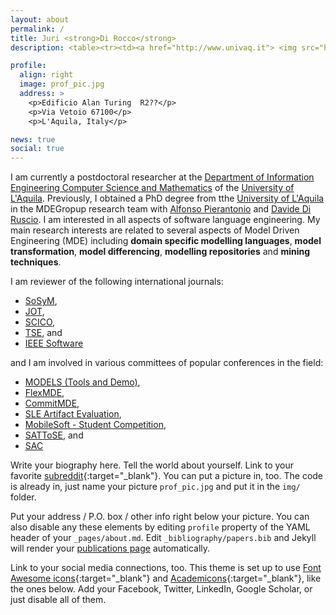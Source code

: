 ```yaml
---
layout: about
permalink: /
title: Juri <strong>Di Rocco</strong> 
description: <table><tr><td><a href="http://www.univaq.it"> <img src="http://scienzeumane.univaq.it/fileadmin/templates/facoltas/img/def-logo-scienze-umane.png" height="80" alt="Universit&#224; degli studi dell'Aquila"></img></a></td><td><a href="https://www.disim.univaq.it/"><img src="assets/img/disim.png" alt="DISIM" height="80"></img></a></td></tr></table> 

profile:
  align: right
  image: prof_pic.jpg
  address: >
    <p>Edificio Alan Turing  R2??</p>
    <p>Via Vetoio 67100</p>
    <p>L'Aquila, Italy</p>

news: true
social: true
---
```

I am currently a postdoctoral researcher at  the  [Department  of  Information  Engineering  Computer Science  and  Mathematics](http://www.disim.univaq.it)  of  the  [University  of  L'Aquila](http://www.univaq.it/). Previously, I obtained a PhD degree from tthe  <a href="http://www.univaq.it/" target="_blank">University  of  L'Aquila</a> in the MDEGropup research team with [Alfonso Pierantonio](http://pieranton.io) and [Davide Di Ruscio](www.di.univaq.it/diruscio). I am interested in all aspects of software language engineering. My main  research  interests  are    related  to several  aspects  of  Model  Driven  Engineering  (MDE)  including  **domain specific  modelling  languages**, 
**model transformation**, **model differencing**, **modelling repositories** and **mining techniques**. 

I am reviewer of the following international journals:

* [SoSyM](https://www.springer.com/journal/10270?gclid=Cj0KCQiA-bjyBRCcARIsAFboWg0LfldXmRAG78DpfkxN8evfjHFudP_WUxLs__XhSKVjywRfj2A59dIaAu9wEALw_wcB), 
* [JOT](https://jot.fm), 
* [SCICO](https://www.journals.elsevier.com/science-of-computer-programming), 
* [TSE](https://www.computer.org/csdl/journal/ts), and 
* [IEEE Software](https://ieeexplore.ieee.org/xpl/RecentIssue.jsp?punumber=52)

and I am involved in various committees of popular conferences in the field:

* [MODELS (Tools and Demo)](https://modelsconf2018.github.io/calls/tools-and-demos/),
* [FlexMDE](http://events.disim.univaq.it/flexmde/),
* [CommitMDE](http://events.disim.univaq.it/commitmde2019/),
* [SLE Artifact Evaluation](http://www.sleconf.org/2019/ArtifactEvaluation.html),
* [MobileSoft - Student Competition](https://mobilesoftconf.org/2018/student-research-competition/),
* [SATToSE](http://sattose.org/), and
* [SAC](https://www.sigapp.org/sac/sac2017/)



Write your biography here. Tell the world about yourself. Link to your favorite [subreddit](http://reddit.com){:target="\_blank"}. You can put a picture in, too. The code is already in, just name your picture `prof_pic.jpg` and put it in the `img/` folder.

Put your address / P.O. box / other info right below your picture. You can also disable any these elements by editing `profile` property of the YAML header of your `_pages/about.md`. Edit `_bibliography/papers.bib` and Jekyll will render your [publications page](/al-folio/publications/) automatically.

Link to your social media connections, too. This theme is set up to use [Font Awesome icons](http://fortawesome.github.io/Font-Awesome/){:target="\_blank"} and [Academicons](https://jpswalsh.github.io/academicons/){:target="\_blank"}, like the ones below. Add your Facebook, Twitter, LinkedIn, Google Scholar, or just disable all of them.
